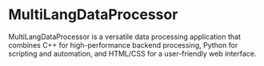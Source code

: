 # MultiLangDataProcessor
MultiLangDataProcessor is a versatile data processing application that combines C++ for high-performance backend processing, Python for scripting and automation, and HTML/CSS for a user-friendly web interface.
